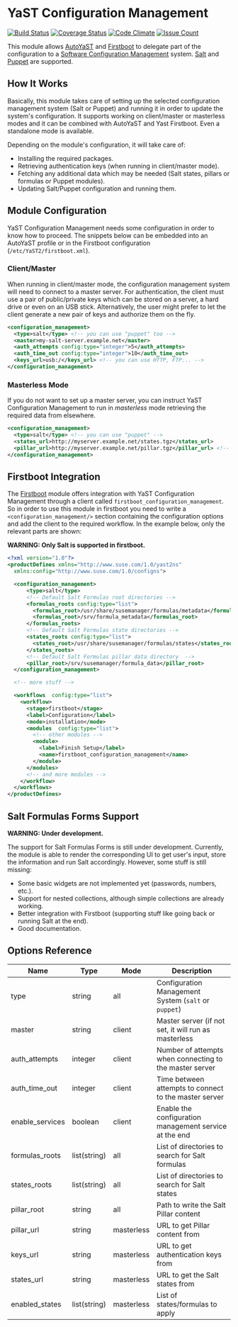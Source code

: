 # YaST Configuration Management

[![Build Status](https://travis-ci.org/yast/yast-configuration-management.svg?branch=master)](
  https://travis-ci.org/yast/yast-configuration-management)
[![Coverage Status](https://coveralls.io/repos/github/yast/yast-configuration-management/badge.svg?branch=master)](
  https://coveralls.io/github/yast/yast-configuration-management?branch=master)
[![Code Climate](https://codeclimate.com/github/yast/yast-configuration-management/badges/gpa.svg)](
  https://codeclimate.com/github/yast/yast-configuration-management)
[![Issue Count](https://codeclimate.com/github/yast/yast-configuration-management/badges/issue_count.svg)](
  https://codeclimate.com/github/yast/yast-configuration-management/issues)

This module allows [AutoYaST][] and [Firstboot][] to delegate part of the configuration to a [Software
Configuration Management](https://en.wikipedia.org/wiki/Software_configuration_management) system.
[Salt][] and [Puppet][] are supported.

[AutoYaST]: https://doc.opensuse.org/projects/autoyast/
[Firstboot]: https://en.opensuse.org/YaST_Firstboot
[Salt]: https://www.saltstack.com/
[Puppet]: https://puppet.com/

## How It Works

Basically, this module takes care of setting up the selected configuration management system (Salt
or Puppet) and running it in order to update the system's configuration. It supports working on
client/master or masterless modes and it can be combined with AutoYaST and Yast Firstboot. Even a
standalone mode is available.

Depending on the module's configuration, it will take care of:

* Installing the required packages.
* Retrieving authentication keys (when running in client/master mode).
* Fetching any additional data which may be needed (Salt states, pillars or formulas or Puppet
  modules).
* Updating Salt/Puppet configuration and running them.

## Module Configuration

YaST Configuration Management needs some configuration in order to know how to proceed. The snippets
below can be embedded into an AutoYaST profile or in the Firstboot configuration
(`/etc/YaST2/firstboot.xml`).

### Client/Master

When running in client/master mode, the configuration management system will need to connect to a
master server. For authentication, the client must use a pair of public/private keys which can be
stored on a server, a hard drive or even on an USB stick. Alternatively, the user might prefer to
let the client generate a new pair of keys and authorize them on the fly.

```xml
<configuration_management>
  <type>salt</type> <!-- you can use "puppet" too -->
  <master>my-salt-server.example.net</master>
  <auth_attempts config:type="integer">5</auth_attempts>
  <auth_time_out config:type="integer">10</auth_time_out>
  <keys_url>usb:/</keys_url> <!-- you can use HTTP, FTP... -->
</configuration_management>
```

### Masterless Mode

If you do not want to set up a master server, you can instruct YaST Configuration Management to run
in *masterless* mode retrieving the required data from elsewhere.

```xml
<configuration_management>
  <type>salt</type> <!-- you can use "puppet" -->
  <states_url>http://myserver.example.net/states.tgz</states_url>
  <pillar_url>http://myserver.example.net/pillar.tgz</pillar_url> <!-- optional -->
</configuration_management>
```

## Firstboot Integration

The [Firstboot][] module offers integration with YaST Configuration Management through a client called
`firstboot_configuration_management`. So in order to use this module in firstboot you need to write
a `<configuration_management/>` section containing the configuration options and add the client to
the required workflow. In the example below, only the relevant parts are shown:

**WARNING: Only Salt is supported in firstboot.**

```xml
<?xml version="1.0"?>
<productDefines xmlns="http://www.suse.com/1.0/yast2ns" 
  xmlns:config="http://www.suse.com/1.0/configns">

  <configuration_management>
      <type>salt</type>
      <!-- Default Salt Formulas root directories -->
      <formulas_roots config:type="list">
        <formulas_root>/usr/share/susemanager/formulas/metadata</formulas_root>
        <formulas_root>/srv/formula_metadata</formulas_root>
      </formulas_roots>
      <!-- Default Salt Formulas state directories -->
      <states_roots config:type="list">
        <states_root>/usr/share/susemanager/formulas/states</states_root>
      </states_roots>
      <!-- Default Salt Formulas pillar data directory  -->
      <pillar_root>/srv/susemanager/formula_data</pillar_root>
  </configuration_management>

  <!-- more stuff -->

  <workflows  config:type="list">
    <workflow>
      <stage>firstboot</stage>
      <label>Configuration</label>
      <mode>installation</mode>
      <modules  config:type="list">
        <!-- other modules -->
        <module>
          <label>Finish Setup</label>
          <name>firstboot_configuration_management</name>
        </module>
      </modules>
      <!-- and more modules -->
    </workflow>
  </workflows>
</productDefines>
```

## Salt Formulas Forms Support

**WARNING: Under development.**

The support for Salt Formulas Forms is still under development. Currently, the module is able to
render the corresponding UI to get user's input, store the information and run Salt accordingly.
However, some stuff is still missing:

* Some basic widgets are not implemented yet (passwords, numbers, etc.).
* Support for nested collections, although simple collections are already working.
* Better integration with Firstboot (supporting stuff like going back or running Salt at the end).
* Good documentation.

## Options Reference

Name            | Type         | Mode       | Description
---             | ---          | ---        | ---
type            | string       | all        | Configuration Management System (`salt` or `puppet`)
master          | string       | client     | Master server (if not set, it will run as masterless
auth_attempts   | integer      | client     | Number of attempts when connecting to the master server
auth_time_out   | integer      | client     | Time between attempts to connect to the master server
enable_services | boolean      | client     | Enable the configuration management service at the end
formulas_roots  | list(string) | all        | List of directories to search for Salt formulas
states_roots    | list(string) | all        | List of directories to search for Salt states
pillar_root     | string       | all        | Path to write the Salt Pillar content
pillar_url      | string       | masterless | URL to get Pillar content from
keys_url        | string       | masterless | URL to get authentication keys from
states_url      | string       | masterless | URL to get the Salt states from
enabled_states  | list(string) | masterless | List of states/formulas to apply
